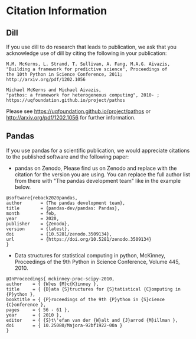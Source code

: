 # Citation Information

## Dill

If you use dill to do research that leads to publication, we ask that you acknowledge use of dill by citing the following in your publication:

```
M.M. McKerns, L. Strand, T. Sullivan, A. Fang, M.A.G. Aivazis,
"Building a framework for predictive science", Proceedings of
the 10th Python in Science Conference, 2011;
http://arxiv.org/pdf/1202.1056

Michael McKerns and Michael Aivazis,
"pathos: a framework for heterogeneous computing", 2010- ;
https://uqfoundation.github.io/project/pathos

```
Please see https://uqfoundation.github.io/project/pathos or http://arxiv.org/pdf/1202.1056 for further information.

## Pandas

If you use pandas for a scientific publication, we would appreciate citations to the published software and the following paper:

* pandas on Zenodo, Please find us on Zenodo and replace with the citation for the version you are using. You can replace the full author list from there with "The pandas development team" like in the example below.

```
@software{reback2020pandas,
author       = {The pandas development team},
title        = {pandas-dev/pandas: Pandas},
month        = feb,
year         = 2020,
publisher    = {Zenodo},
version      = {latest},
doi          = {10.5281/zenodo.3509134},
url          = {https://doi.org/10.5281/zenodo.3509134}
}

```

* Data structures for statistical computing in python, McKinney, Proceedings of the 9th Python in Science Conference, Volume 445, 2010.

```
@InProceedings{ mckinney-proc-scipy-2010,
author    = { {W}es {M}c{K}inney },
title     = { {D}ata {S}tructures for {S}tatistical {C}omputing in {P}ython },
booktitle = { {P}roceedings of the 9th {P}ython in {S}cience {C}onference },
pages     = { 56 - 61 },
year      = { 2010 },
editor    = { {S}t\'efan van der {W}alt and {J}arrod {M}illman },
doi       = { 10.25080/Majora-92bf1922-00a }
}

```
